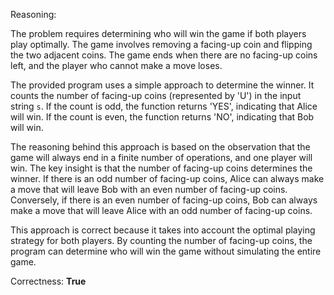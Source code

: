 Reasoning:

The problem requires determining who will win the game if both players play optimally. The game involves removing a facing-up coin and flipping the two adjacent coins. The game ends when there are no facing-up coins left, and the player who cannot make a move loses.

The provided program uses a simple approach to determine the winner. It counts the number of facing-up coins (represented by 'U') in the input string `s`. If the count is odd, the function returns 'YES', indicating that Alice will win. If the count is even, the function returns 'NO', indicating that Bob will win.

The reasoning behind this approach is based on the observation that the game will always end in a finite number of operations, and one player will win. The key insight is that the number of facing-up coins determines the winner. If there is an odd number of facing-up coins, Alice can always make a move that will leave Bob with an even number of facing-up coins. Conversely, if there is an even number of facing-up coins, Bob can always make a move that will leave Alice with an odd number of facing-up coins.

This approach is correct because it takes into account the optimal playing strategy for both players. By counting the number of facing-up coins, the program can determine who will win the game without simulating the entire game.

Correctness: **True**